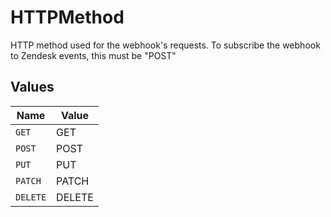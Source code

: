 # HTTPMethod

HTTP method used for the webhook's requests. To subscribe the webhook to Zendesk events, this must be "POST"


## Values

| Name     | Value    |
| -------- | -------- |
| `GET`    | GET      |
| `POST`   | POST     |
| `PUT`    | PUT      |
| `PATCH`  | PATCH    |
| `DELETE` | DELETE   |